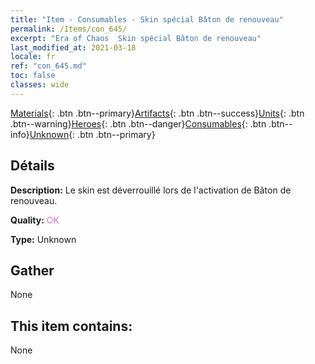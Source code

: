 ```yaml
---
title: "Item - Consumables - Skin spécial Bâton de renouveau"
permalink: /Items/con_645/
excerpt: "Era of Chaos  Skin spécial Bâton de renouveau"
last_modified_at: 2021-03-18
locale: fr
ref: "con_645.md"
toc: false
classes: wide
---
```

 [Materials](/fr/Items/){: .btn .btn--primary}[Artifacts](/fr/Items/Artifacts/){: .btn .btn--success}[Units](/fr/Items/Units/){: .btn .btn--warning}[Heroes](/fr/Items/Heroes/){: .btn .btn--danger}[Consumables](/fr/Items/Consumables/){: .btn .btn--info}[Unknown](/fr/Items/Unknown/){: .btn .btn--primary}

## Détails
 **Description:** Le skin est déverrouillé lors de l'activation de Bâton de renouveau.

 **Quality:** <span style="color: #DA70D6">OK</span>

 **Type:** Unknown

## Gather

  None

## This item contains:

  None

